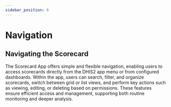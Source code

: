 ```yaml
---
sidebar_position: 6
---
```


# Navigation

## Navigating the Scorecard

The Scorecard App offers simple and flexible navigation, enabling users to access scorecards directly from the DHIS2 app menu or from configured dashboards. Within the app, users can search, filter, and organize scorecards, switch between grid or list views, and perform key actions such as viewing, editing, or deleting based on permissions. These features ensure efficient access and management, supporting both routine monitoring and deeper analysis.